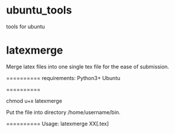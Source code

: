 ubuntu_tools
============

tools for ubuntu




latexmerge
==========

Merge latex files into one single tex file for the ease of submission.


==========
requirements:
    Python3+
	Ubuntu

==========

chmod u+x latexmerge

Put the file into directory /home/username/bin.

==========
Usage:
	latexmerge XX[.tex]

